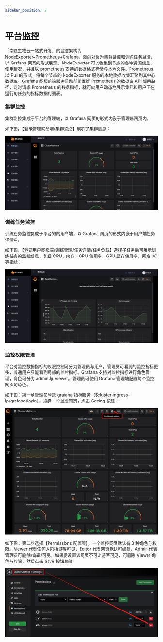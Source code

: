 ```yaml
---
sidebar_position: 2
---
```


# 平台监控

「南瓜生物云一站式开发」的监控架构为 NodeExporter+Prometheus+Grafana，面向对象为集群监控和训练任务监控，以 Grafana 网页的形式展示。NodeExporter 可以收集到节点的各种资源信息，使用情况，并且以 prometheus 支持的数据格式存储与本地文件。Prometheus 以 Pull 的形式，将每个节点的 NodeExporter 服务的本地数据收集汇聚到其中心数据库。Grafana 网页前端服务启动前配置好 Prometheus 的数据库 API 调用路径，定时请求 Prometheus 的数据指标，就可向用户动态地展示集群和用户正在运行的任务的指标数据的图表。

### 集群监控

集群监控集成于平台的管理端，以 Grafana 网页的形式内嵌于管理端网页内。

如下图，【登录管理网络端/集群监控】展示了集群信息：

![metrics-cluster](./image/metrics-cluster.png)



### 训练任务监控

训练任务监控集成于平台的的用户端，以 Grafana 网页的形式内嵌于用户端任务详情中。

如下图，【登录用户网页端/训练管理/任务详情/任务负载】选择子任务后可展示训练任务的监控信息，包括 CPU、内存、GPU 使用率、GPU 显存使用率、网络 I/O 等指标：

![usertask](./image/metrics-usertask.png)



### 监控权限管理

平台对监控数据指标的权限控制可分为管理员与用户，管理员可看到的监控指标更多，普通用户只能看到局部的监控指标。Grafana 支持对监控指标进行角色管理，角色可分为 admin 与 viewer。管理员可使用 Grafana 管理端配置每个监控网页的角色。

如下图：第一步管理员登录 grafana 指标服务（$cluster-ingress-ip/grafana/login），选择一个监控网页，点击 Setting 按钮：

![metrics-setting](./image/metrics-settings.png)



如下图：第二步选择【Permissions 配置项】，一个监控网页默认有 3 种角色与权限。Viewer 代表任何人包括游客可见，Editor 代表网页默认可编辑，Admin 代表管理员可删除/编辑/可见。如果要设置该网页不可让游客可见，可删除 Viewer 角色与权限，然后点击 Save 按钮生效

![metric-permissions](./image/metric-permissions.png)

